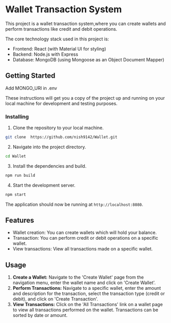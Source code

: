 # Wallet Transaction System

This project is a wallet transaction system,where you can create wallets and perform transactions like credit and debit operations.

The core technology stack used in this project is:
- Frontend: React (with Material UI for styling)
- Backend: Node.js with Express
- Database: MongoDB (using Mongoose as an Object Document Mapper)

## Getting Started

Add MONGO_URI in .env

These instructions will get you a copy of the project up and running on your local machine for development and testing purposes.

### Installing

1. Clone the repository to your local machine.
```bash
git clone  https://github.com/nish9142/Wallet.git
```
2. Navigate into the project directory.
```bash
cd Wallet
```
3. Install the dependencies and build.
```bash
npm run build
```
4. Start the development server.
```bash
npm start
```
The application should now be running at `http://localhost:8080`.

## Features

- Wallet creation: You can create wallets which will hold your balance.
- Transaction: You can perform credit or debit operations on a specific wallet.
- View transactions: View all transactions made on a specific wallet.

## Usage

1. **Create a Wallet:** Navigate to the 'Create Wallet' page from the navigation menu, enter the wallet name and click on 'Create Wallet'.
2. **Perform Transactions:** Navigate to a specific wallet, enter the amount and description for the transaction, select the transaction type (credit or debit), and click on 'Create Transaction'.
3. **View Transactions:** Click on the 'All Transactions' link on a wallet page to view all transactions performed on the wallet. Transactions can be sorted by date or amount.
